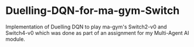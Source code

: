 # Duelling-DQN-for-ma-gym-Switch

Implementation of Duelling DQN to play ma-gym's Switch2-v0 and Switch4-v0 which was done as part of an assignment for my Multi-Agent AI module.
